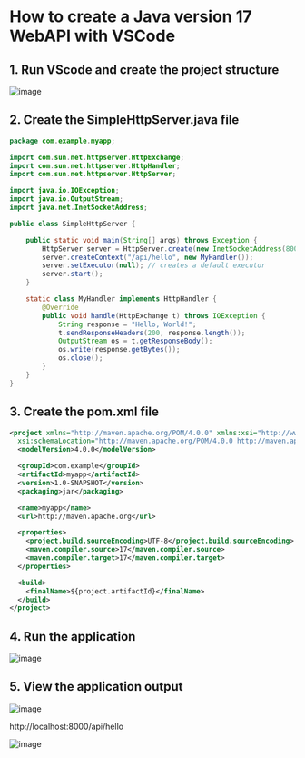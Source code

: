 # How to create a Java version 17 WebAPI with VSCode

## 1. Run VScode and create the project structure

![image](https://github.com/luiscoco/Java-WebAPI-with-VSCode/assets/32194879/47a9d27b-1496-4172-badb-0c7a34fa46cf)

## 2. Create the SimpleHttpServer.java file

```java
package com.example.myapp;

import com.sun.net.httpserver.HttpExchange;
import com.sun.net.httpserver.HttpHandler;
import com.sun.net.httpserver.HttpServer;

import java.io.IOException;
import java.io.OutputStream;
import java.net.InetSocketAddress;

public class SimpleHttpServer {

    public static void main(String[] args) throws Exception {
        HttpServer server = HttpServer.create(new InetSocketAddress(8000), 0);
        server.createContext("/api/hello", new MyHandler());
        server.setExecutor(null); // creates a default executor
        server.start();
    }

    static class MyHandler implements HttpHandler {
        @Override
        public void handle(HttpExchange t) throws IOException {
            String response = "Hello, World!";
            t.sendResponseHeaders(200, response.length());
            OutputStream os = t.getResponseBody();
            os.write(response.getBytes());
            os.close();
        }
    }
}
```

## 3. Create the pom.xml file

```xml
<project xmlns="http://maven.apache.org/POM/4.0.0" xmlns:xsi="http://www.w3.org/2001/XMLSchema-instance"
  xsi:schemaLocation="http://maven.apache.org/POM/4.0.0 http://maven.apache.org/xsd/maven-4.0.0.xsd">
  <modelVersion>4.0.0</modelVersion>

  <groupId>com.example</groupId>
  <artifactId>myapp</artifactId>
  <version>1.0-SNAPSHOT</version>
  <packaging>jar</packaging>

  <name>myapp</name>
  <url>http://maven.apache.org</url>

  <properties>
    <project.build.sourceEncoding>UTF-8</project.build.sourceEncoding>
    <maven.compiler.source>17</maven.compiler.source>
    <maven.compiler.target>17</maven.compiler.target>
  </properties>

  <build>
    <finalName>${project.artifactId}</finalName>
  </build>
</project>
```

## 4. Run the application

![image](https://github.com/luiscoco/Java-WebAPI-with-VSCode/assets/32194879/7eeab89a-a536-4c75-a655-8673cda1ae31)

## 5. View the application output

![image](https://github.com/luiscoco/Java-WebAPI-with-VSCode/assets/32194879/eaf1918f-5a7e-4f96-a2a7-4cfaf7d85ed4)

http://localhost:8000/api/hello

![image](https://github.com/luiscoco/Java-WebAPI-with-VSCode/assets/32194879/1d434532-85c2-4152-9463-27d8b166c5e1)
